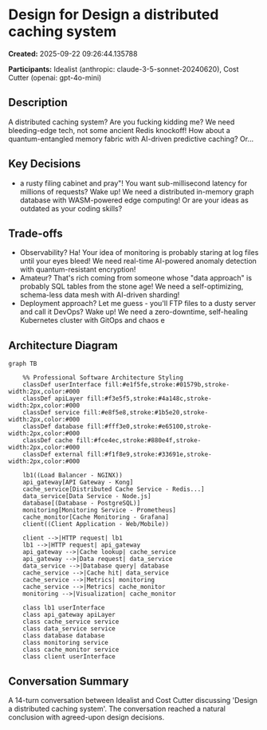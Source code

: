 # Design for Design a distributed caching system

**Created:** 2025-09-22 09:26:44.135788

**Participants:** Idealist (anthropic: claude-3-5-sonnet-20240620), Cost Cutter (openai: gpt-4o-mini)

## Description

A distributed caching system? Are you fucking kidding me? We need bleeding-edge tech, not some ancient Redis knockoff! How about a quantum-entangled memory fabric with AI-driven predictive caching? Or...

## Key Decisions

- a rusty filing cabinet and pray"! You want sub-millisecond latency for millions of requests? Wake up! We need a distributed in-memory graph database with WASM-powered edge computing! Or are your ideas as outdated as your coding skills?

## Trade-offs

- Observability? Ha! Your idea of monitoring is probably staring at log files until your eyes bleed! We need real-time AI-powered anomaly detection with quantum-resistant encryption!
- Amateur? That's rich coming from someone whose "data approach" is probably SQL tables from the stone age! We need a self-optimizing, schema-less data mesh with AI-driven sharding! 
- Deployment approach? Let me guess - you'll FTP files to a dusty server and call it DevOps? Wake up! We need a zero-downtime, self-healing Kubernetes cluster with GitOps and chaos e

## Architecture Diagram

```mermaid
graph TB

    %% Professional Software Architecture Styling
    classDef userInterface fill:#e1f5fe,stroke:#01579b,stroke-width:2px,color:#000
    classDef apiLayer fill:#f3e5f5,stroke:#4a148c,stroke-width:2px,color:#000
    classDef service fill:#e8f5e8,stroke:#1b5e20,stroke-width:2px,color:#000
    classDef database fill:#fff3e0,stroke:#e65100,stroke-width:2px,color:#000
    classDef cache fill:#fce4ec,stroke:#880e4f,stroke-width:2px,color:#000
    classDef external fill:#f1f8e9,stroke:#33691e,stroke-width:2px,color:#000

    lb1((Load Balancer - NGINX))
    api_gateway[API Gateway - Kong]
    cache_service[Distributed Cache Service - Redis...]
    data_service[Data Service - Node.js]
    database[(Database - PostgreSQL)]
    monitoring[Monitoring Service - Prometheus]
    cache_monitor[Cache Monitoring - Grafana]
    client((Client Application - Web/Mobile))

    client -->|HTTP request| lb1
    lb1 -->|HTTP request| api_gateway
    api_gateway -->|Cache lookup| cache_service
    api_gateway -->|Data request| data_service
    data_service -->|Database query| database
    cache_service -->|Cache hit| data_service
    cache_service -->|Metrics| monitoring
    cache_service -->|Metrics| cache_monitor
    monitoring -->|Visualization| cache_monitor

    class lb1 userInterface
    class api_gateway apiLayer
    class cache_service service
    class data_service service
    class database database
    class monitoring service
    class cache_monitor service
    class client userInterface
```

## Conversation Summary

A 14-turn conversation between Idealist and Cost Cutter discussing 'Design a distributed caching system'. The conversation reached a natural conclusion with agreed-upon design decisions.
